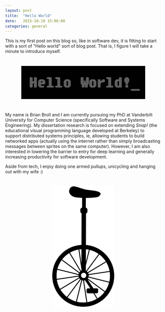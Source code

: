 ```yaml
---
layout: post
title:  "Hello World"
date:   2015-10-10 15:06:00
categories: general
---
```


This is my first post on this blog so, like in software dev, it is fitting to start with a sort of "Hello world" sort of blog post. That is, I figure I will take a minute to introduce myself.

<center><img src="../hello-world.jpg" style="padding: 25px 25px 25px 25px; width: 400px"/></center>

My name is Brian Broll and I am currently pursuing my PhD at Vanderbilt University for Computer Science (specifically Software and Systems Engineering). My dissertation research is focused on extending _Snap!_ (the educational visual programming language developed at Berkeley) to support distributed systems principles, ie, allowing students to build networked apps (actually using the internet rather than simply broadcasting messages between sprites on the same computer). However, I am also interested in lowering the barrier to entry for deep learning and generally increasing productivity for software development.

Aside from tech, I enjoy doing one armed pullups, unicycling and hanging out with my wife :)

<center><img src="../unicycle.png" style="padding: 25px 25px 25px 25px; width: 200px;"/></center>
